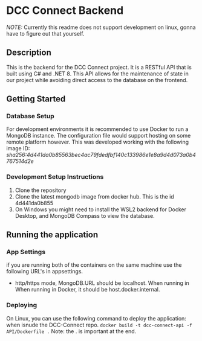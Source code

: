 
# DCC Connect Backend
_NOTE:_ Currently this readme does not support development on linux, gonna have to figure out that yourself.
## Description
This is the backend for the DCC Connect project.
It is a RESTful API that is built using C# and .NET 8.
This API allows for the maintenance of state in our project while avoiding direct access to the database on the frontend.

## Getting Started
### Database Setup
For development environments it is recommended to use Docker to run a MongoDB instance. 
The configuration file would support hosting on some remote platform however.
This was developed working with the following image ID: _sha256:4d441da0b85563bec4ac79fdedfbf140c133986e1e8a9d4d073a0b4767514d2e_

### Development Setup Instructions
1. Clone the repository
1. Clone the latest mongodb image from docker hub. This is the id 4d441da0b855
1. On Windows you might need to install the WSL2 backend for Docker Desktop, and MongoDB Compass to view the database.

## Running the application
### App Settings
if you are running both of the containers on the same machine use the following URL's in appsettings.
- http/https mode, MongoDB.URL should be localhost.
When running in 
When running in Docker, it should be host.docker.internal.

### Deploying
On Linux, you can use the following command to deploy the application: when isnude the DCC-Connect repo.
```docker build -t dcc-connect-api -f API/Dockerfile .```
Note: the . is important at the end.